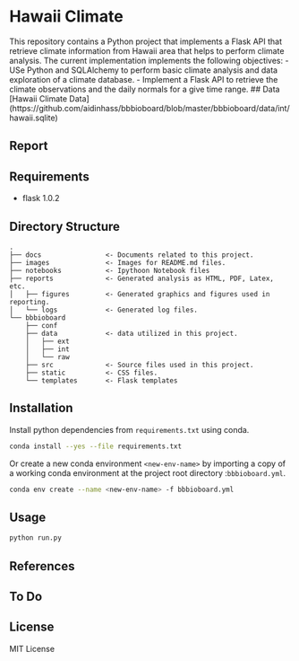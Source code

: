 # Hawaii Climate
<p>This repository contains a Python project that implements a Flask API that retrieve climate information from Hawaii area that helps to perform climate analysis.
The current implementation implements the following objectives:
- USe Python and SQLAlchemy to perform basic climate analysis and data exploration of a climate database.
- Implement a Flask API to retrieve the climate observations and the daily normals for a give time range. 
## Data
[Hawaii Climate Data](https://github.com/aidinhass/bbbioboard/blob/master/bbbioboard/data/int/hawaii.sqlite)

## Report

## Requirements
- flask 1.0.2 
 
## Directory Structure
```
.
├── docs                <- Documents related to this project.
├── images              <- Images for README.md files.
├── notebooks           <- Ipythoon Notebook files
├── reports             <- Generated analysis as HTML, PDF, Latex, etc.
│   ├── figures         <- Generated graphics and figures used in reporting.
│   └── logs            <- Generated log files.  
└── bbbioboard
    ├── conf
    ├── data            <- data utilized in this project.
    │   ├── ext
    │   ├── int
    │   └── raw
    ├── src             <- Source files used in this project.
    ├── static          <- CSS files.
    └── templates       <- Flask templates 
```
## Installation
Install python dependencies from  `requirements.txt` using conda.
```bash
conda install --yes --file requirements.txt
```

Or create a new conda environment `<new-env-name>` by importing a copy of a working conda environment at the project root directory :`bbbioboard.yml`.
```bash
conda env create --name <new-env-name> -f bbbioboard.yml
```
## Usage
```bash
python run.py

```
## References

## To Do

## License
MIT License 

